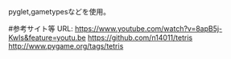 
pyglet,gametypesなどを使用。

#参考サイト等
URL:
https://www.youtube.com/watch?v=8apB5j-KwIs&feature=youtu.be
https://github.com/n14011/tetris
http://www.pygame.org/tags/tetris
